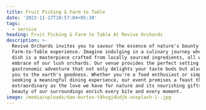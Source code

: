 ```yaml
---
title: Fruit Picking & Farm to Table
date: '2023-11-17T10:57:04+05:30'
tags:
  - service
heading: Fruit Picking & Farm to Table At Revive Orchards
description: >-
  Revive Orchards invites you to savour the essence of nature's bounty with our
  Farm-to-Table experience. Imagine indulging in a culinary journey where each
  dish is a masterpiece crafted from locally sourced ingredients, all within the
  embrace of our lush orchards. Our venue provides the perfect setting for a
  gastronomic adventure that not only delights your taste buds but also connects
  you to the earth's goodness. Whether you're a food enthusiast or simply
  seeking a meaningful dining experience, our event promises a feast that's as
  extraordinary as the love we have for nature and its nourishing gifts. Let the
  beauty of our surroundings enrich every bite and every moment.
image: /media/uploads/dan-burton-t4hvgjdudjk-unsplash-1-.jpg
---
```


